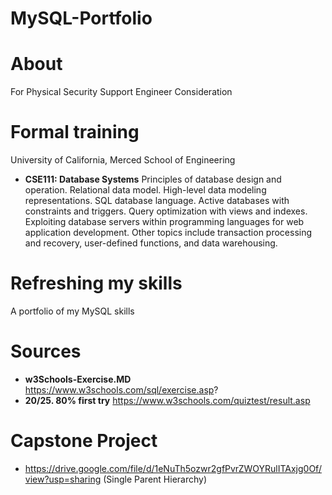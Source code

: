 # MySQL-Portfolio

# About 
For Physical Security Support Engineer Consideration

# Formal training 
University of California, Merced School of Engineering 
- **CSE111: Database Systems**
Principles of database design and operation. Relational data model. High-level data modeling representations. SQL database language. Active databases with constraints and triggers. Query optimization with views and indexes. Exploiting database servers within programming languages for web application development. Other topics include transaction processing and recovery, user-defined functions, and data warehousing.
# Refreshing my skills 
A portfolio of my MySQL skills

# Sources
- **w3Schools-Exercise.MD** https://www.w3schools.com/sql/exercise.asp? 
- **20/25. 80% first try** https://www.w3schools.com/quiztest/result.asp 


# Capstone Project
- https://drive.google.com/file/d/1eNuTh5ozwr2gfPvrZWOYRulITAxjg0Of/view?usp=sharing (Single Parent Hierarchy) 

